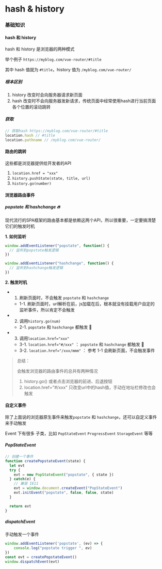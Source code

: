 # hash & history

### 基础知识

#### hash 和 history

hash 和 history 是浏览器的两种模式

举个例子 `https://myblog.com/vue-router/#title` 

其中 hash 值就为 `#title`，history 值为 `/myblog.com/vue-router/`

##### 根本区别 

1. history 改变时会向服务器请求新页面
2. hash 改变时不会向服务器发新请求，传统页面中经常使用hash进行当前页面各个位置的滚动跳转

##### 获取

```js
// 获取hash https://myblog.com/vue-router/#title
location.hash // #title
location.pathname // /myblog.com/vue-router/
```



#### 路由的跳转

这些都是浏览器提供给开发者的API

1. `location.href = "xxx"`
2. `history.pushState(state, title, url)`
3. `history.go(number)`



#### 浏览器路由事件

##### popstate 和 hashchange 🔥

现代流行的SPA框架的路由基本都是依赖这两个API，所以很重要，一定要搞清楚它们的触发时机

**1. 如何监听**

```js
window.addEventListener("popstate", function() {
  // 监听到popstate触发逻辑
})

window.addEventListener("hashchange", function() {
  // 监听到hashchange触发逻辑
})
```

**2. 触发时机**

- 1. 刷新页面时，不会触发 `popstate` 和 `hashchange`

  - 1-1. 刷新页面时，url解析在前，js加载在后，根本就没有挂载用户自定的监听事件，所以肯定不会触发

- 2. 调用`history.go(num)`

  - 2-1. `popstate` 和 `hashchange` 都触发 🌟

- 3. 调用`location.href="xxx"`

  - 3-1. `location.href="#/xxx"` ： `popstate` 和 `hashchange` 都触发 🌟
  - 3-2. `location.href="/xxx/mmm"` ： 参考 1-1 会刷新页面，不会触发事件

> 总结：
>
> 会触发浏览器的路由事件的总共有两种情况
>
> 1. history.go()  或者点击浏览器的前进、后退按钮
> 2. location.href="#/xxx"  只改变url中的hash值，手动在地址栏修改也会触发



#### 自定义事件

除了上面说的浏览器原生事件来触发`popstate` 和 `hashchange`，还可以自定义事件来手动触发

Event 下有很多 子类，比如 `PopStateEvent` `ProgressEvent` `StorageEvent` 等等



##### PopStateEvent

```js
// 创建一个事件
function createPopstateEvent(state) {
  let evt
  try {
  	evt = new PopStateEvent("popstate", { state })
  } catch(e) {
    // 兼容 IE11
    evt = window.document.createEvent("PopStateEvent")
    evt.initEvent("popstate", false, false, state)
  }
  
  return evt
}
```

##### dispatchEvent

手动触发一个事件

```js
window.addEventListener('popstate', (ev) => {
    console.log("popstate trigger ", ev)
})
const evt = createPopstateEvent()
window.dispatchEvent(evt)
```

